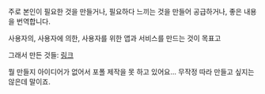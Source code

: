 주로 본인이 필요한 것을 만들거나, 필요하다 느끼는 것을 만들어 공급하거나, 좋은 내용을 번역합니다.


사용자의, 사용자에 의한, 사용자를 위한 앱과 서비스를 만드는 것이 목표고

그래서 만든 것들: [링크](https://lucatuna.notion.site/e2e61c111876497ab5da418bb32a69ba?pvs=4)

뭘 만들지 아이디어가 없어서 포폴 제작을 못 하고 있어요... 무작정 따라 만들고 싶지는 않은데 말이죠.
